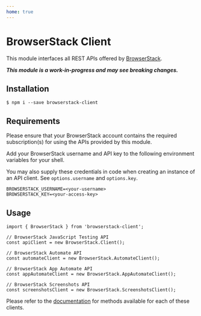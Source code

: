 ```yaml
---
home: true
---
```


# BrowserStack Client

This module interfaces all REST APIs offered by [BrowserStack](https://www.browserstack.com).

***This module is a work-in-progress and may see breaking changes.***


## Installation
```
$ npm i --save browserstack-client
```

## Requirements

Please ensure that your BrowserStack account contains the required subscription(s) for using the APIs provided by this module.

Add your BrowserStack username and API key to the following environment variables for your shell.

You may also supply these credentials in code when creating an instance of an API client. See `options.username` and `options.key`.
```
BROWSERSTACK_USERNAME=<your-username>
BROWSERSTACK_KEY=<your-access-key>
```


## Usage

```
import { BrowserStack } from 'browserstack-client';

// BrowserStack JavaScript Testing API
const apiClient = new BrowserStack.Client();

// BrowserStack Automate API
const automateClient = new BrowserStack.AutomateClient();

// BrowserStack App Automate API
const appAutomateClient = new BrowserStack.AppAutomateClient();

// BrowserStack Screenshots API
const screenshotsClient = new BrowserStack.ScreenshotsClient();
```



Please refer to the [documentation](https://shirish87.github.io/browserstack-client/api/variables/BrowserStack.html) for methods available for each of these clients.
